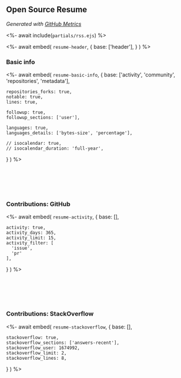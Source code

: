 ## Open Source Resume
*Generated with [GitHub Metrics](https://github.com/lowlighter/metrics)*

<%- await include(`partials/rss.ejs`) %> 

<%- await embed(
  `resume-header`, 
  {
    base: ['header'],
  }
) %>


### Basic info
<%- await embed(
  `resume-basic-info`, 
  {
    base: ['activity', 'community', 'repositories', 'metadata'],

    repositories_forks: true,
    notable: true,
    lines: true,

    followup: true,
    followup_sections: ['user'],

    languages: true,
    languages_details: ['bytes-size', 'percentage'],
    
    // isocalendar: true,
    // isocalendar_duration: 'full-year',
  }
) %>

<div style="page-break-after: always;"></div>
<div style="padding-top: 13%;"></div>

### Contributions: GitHub
<%- await embed(
  `resume-activity`, 
  {
    base: [],

    activity: true,
    activity_days: 365,
    activity_limit: 15,
    activity_filter: [
      'issue',
      'pr'
    ],
  }
) %>

<div style="page-break-after: always;"></div>
<div style="padding-top: 13%;"></div>

### Contributions: StackOverflow
<%- await embed(
  `resume-stackoverflow`,
  {
    base: [],

    stackoverflow: true,
    stackoverflow_sections: ['answers-recent'],
    stackoverflow_user: 1674992,
    stackoverflow_limit: 2,
    stackoverflow_lines: 8,
  }
) %>
